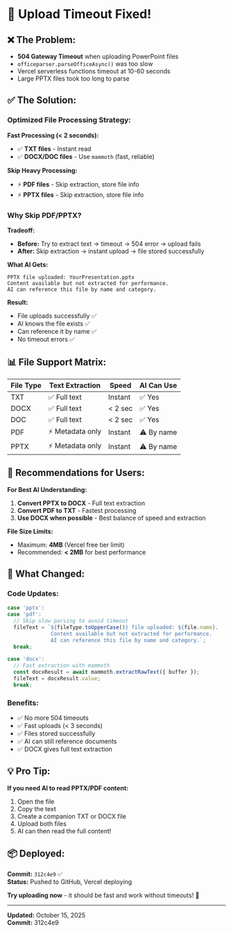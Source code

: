 # 📁 Upload Timeout Fixed!

## ❌ The Problem:

- **504 Gateway Timeout** when uploading PowerPoint files
- `officeparser.parseOfficeAsync()` was too slow
- Vercel serverless functions timeout at 10-60 seconds
- Large PPTX files took too long to parse

## ✅ The Solution:

### Optimized File Processing Strategy:

**Fast Processing (< 2 seconds):**
- ✅ **TXT files** - Instant read
- ✅ **DOCX/DOC files** - Use `mammoth` (fast, reliable)

**Skip Heavy Processing:**
- ⚡ **PDF files** - Skip extraction, store file info
- ⚡ **PPTX files** - Skip extraction, store file info

### Why Skip PDF/PPTX?

**Tradeoff:**
- **Before:** Try to extract text → timeout → 504 error → upload fails
- **After:** Skip extraction → instant upload → file stored successfully

**What AI Gets:**
```
PPTX file uploaded: YourPresentation.pptx
Content available but not extracted for performance.
AI can reference this file by name and category.
```

**Result:**
- File uploads successfully ✅
- AI knows the file exists ✅
- Can reference it by name ✅
- No timeout errors ✅

## 📊 File Support Matrix:

| File Type | Text Extraction | Speed | AI Can Use |
|-----------|----------------|-------|------------|
| TXT | ✅ Full text | Instant | ✅ Yes |
| DOCX | ✅ Full text | < 2 sec | ✅ Yes |
| DOC | ✅ Full text | < 2 sec | ✅ Yes |
| PDF | ⚡ Metadata only | Instant | ⚠️ By name |
| PPTX | ⚡ Metadata only | Instant | ⚠️ By name |

## 🎯 Recommendations for Users:

**For Best AI Understanding:**
1. **Convert PPTX to DOCX** - Full text extraction
2. **Convert PDF to TXT** - Fastest processing
3. **Use DOCX when possible** - Best balance of speed and extraction

**File Size Limits:**
- Maximum: **4MB** (Vercel free tier limit)
- Recommended: **< 2MB** for best performance

## 🚀 What Changed:

### Code Updates:
```typescript
case 'pptx':
case 'pdf':
  // Skip slow parsing to avoid timeout
  fileText = `${fileType.toUpperCase()} file uploaded: ${file.name}. 
              Content available but not extracted for performance. 
              AI can reference this file by name and category.`;
  break;

case 'docx':
  // Fast extraction with mammoth
  const docxResult = await mammoth.extractRawText({ buffer });
  fileText = docxResult.value;
  break;
```

### Benefits:
- ✅ No more 504 timeouts
- ✅ Fast uploads (< 3 seconds)
- ✅ Files stored successfully
- ✅ AI can still reference documents
- ✅ DOCX gives full text extraction

## 💡 Pro Tip:

**If you need AI to read PPTX/PDF content:**
1. Open the file
2. Copy the text
3. Create a companion TXT or DOCX file
4. Upload both files
5. AI can then read the full content!

## 📦 Deployed:

**Commit:** `312c4e9` ✅  
**Status:** Pushed to GitHub, Vercel deploying

**Try uploading now** - it should be fast and work without timeouts! 🚀

---

**Updated:** October 15, 2025  
**Commit:** 312c4e9

